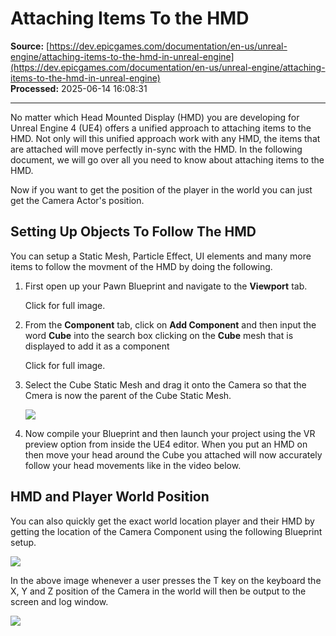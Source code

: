 # Attaching Items To the HMD

**Source:** [https://dev.epicgames.com/documentation/en-us/unreal-engine/attaching-items-to-the-hmd-in-unreal-engine](https://dev.epicgames.com/documentation/en-us/unreal-engine/attaching-items-to-the-hmd-in-unreal-engine)  
**Processed:** 2025-06-14 16:08:31

---

No matter which Head Mounted Display (HMD) you are developing for Unreal Engine 4 (UE4) offers a unified approach to attaching items to the HMD. Not only will this unified approach work with any HMD, the items that are attached will move perfectly in-sync with the HMD. In the following document, we will go over all you need to know about attaching items to the HMD.

Now if you want to get the position of the player in the world you can just get the Camera Actor's position.

## Setting Up Objects To Follow The HMD

You can setup a Static Mesh, Particle Effect, UI elements and many more items to follow the movment of the HMD by doing the following.

1.  First open up your Pawn Blueprint and navigate to the **Viewport** tab.
    
    Click for full image.
    
2.  From the **Component** tab, click on **Add Component** and then input the word **Cube** into the search box clicking on the **Cube** mesh that is displayed to add it as a component
    
    Click for full image.
    
3.  Select the Cube Static Mesh and drag it onto the Camera so that the Cmera is now the parent of the Cube Static Mesh.
    
    ![](https://d1iv7db44yhgxn.cloudfront.net/documentation/images/e53d993f-1c46-43b0-884e-43742d72545c/vr_follow_hmd_setup_02.png)
4.  Now compile your Blueprint and then launch your project using the VR preview option from inside the UE4 editor. When you put an HMD on then move your head around the Cube you attached will now accurately follow your head movements like in the video below.
    

## HMD and Player World Position

You can also quickly get the exact world location player and their HMD by getting the location of the Camera Component using the following Blueprint setup.

![](https://d1iv7db44yhgxn.cloudfront.net/documentation/images/72573fce-2bd5-4386-9c86-594153a3cf36/vr_get_player_location_00.png)

In the above image whenever a user presses the T key on the keyboard the X, Y and Z position of the Camera in the world will then be output to the screen and log window.

![](https://d1iv7db44yhgxn.cloudfront.net/documentation/images/ac33432a-a57a-47d6-b4bc-73a350cf40ff/vr_follow_hmd_setup_03.png)